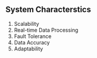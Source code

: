 ## System Characterstics

1. Scalability
2. Real-time Data Processing
3. Fault Tolerance
4. Data Accuracy
5. Adaptability
